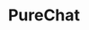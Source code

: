 ---
layout: home

title: PureChat
titleTemplate: docs

hero:
  name: PureChat
  text: 聊天应用与AI开发框架
  tagline: 基于 Vue3， Vite5，Electron构建
  image:
    src: https://ljx-1307934606.cos.ap-beijing.myqcloud.com/log.png
    alt: PureChat
  actions:
    - theme: brand
      text: 开始
      link: /preface/
    - theme: alt
      text: GitHub
      link: https://github.com/Hyk260/PureChat

features:
  - icon: 🧠
    title: AI
    details: 集成 OpenAI，Ollama，DeepSeek等大语言模型
  - icon: 💬
    title: 会话
    details: 基于腾讯 IM SDK 的即时通信
  - icon: <span class="iconify logos-electron"></span>
    title: Electron
    details: 支持 macOS (.dmg) 和 Windows (.exe) 双平台
  - icon: 🌙
    title: 主题切换
    details: 光明与黑暗模式
  - icon: 📝
    title: Markdown
    details: 支持 Markdown 渲染，代码高亮，链接识别
  - icon: 📸
    title: 截屏分享
    details: 聊天记录支持生成截图并支持一键复制
---